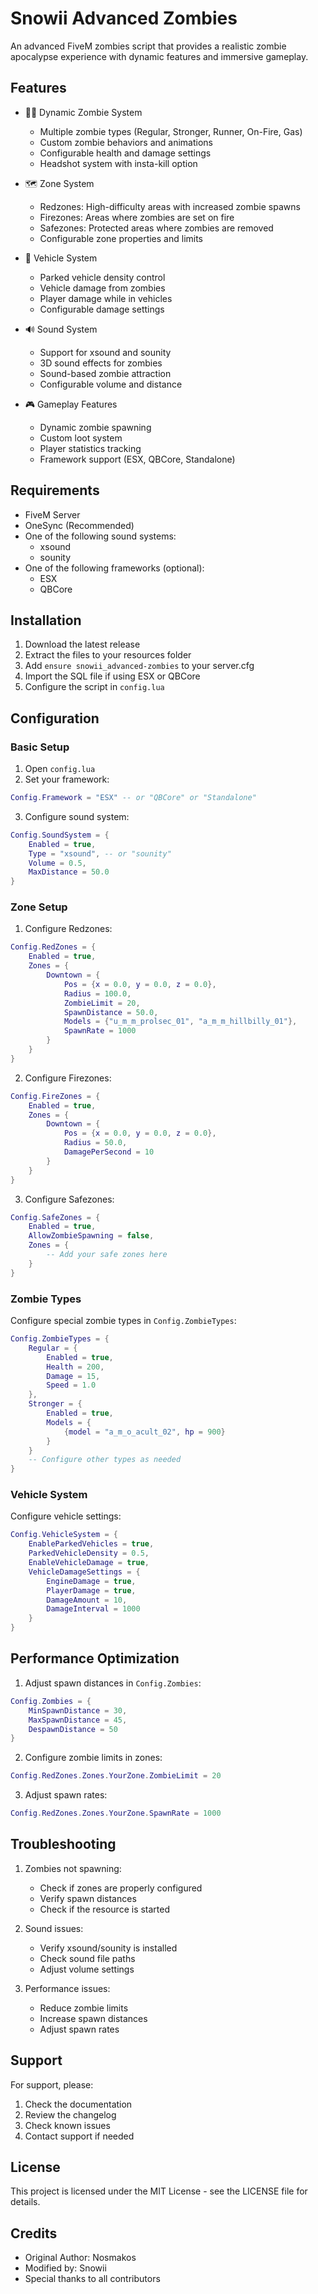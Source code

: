 # Snowii Advanced Zombies

An advanced FiveM zombies script that provides a realistic zombie apocalypse experience with dynamic features and immersive gameplay.

## Features

- 🧟‍♂️ Dynamic Zombie System
  - Multiple zombie types (Regular, Stronger, Runner, On-Fire, Gas)
  - Custom zombie behaviors and animations
  - Configurable health and damage settings
  - Headshot system with insta-kill option

- 🗺️ Zone System
  - Redzones: High-difficulty areas with increased zombie spawns
  - Firezones: Areas where zombies are set on fire
  - Safezones: Protected areas where zombies are removed
  - Configurable zone properties and limits

- 🚗 Vehicle System
  - Parked vehicle density control
  - Vehicle damage from zombies
  - Player damage while in vehicles
  - Configurable damage settings

- 🔊 Sound System
  - Support for xsound and sounity
  - 3D sound effects for zombies
  - Sound-based zombie attraction
  - Configurable volume and distance

- 🎮 Gameplay Features
  - Dynamic zombie spawning
  - Custom loot system
  - Player statistics tracking
  - Framework support (ESX, QBCore, Standalone)

## Requirements

- FiveM Server
- OneSync (Recommended)
- One of the following sound systems:
  - xsound
  - sounity
- One of the following frameworks (optional):
  - ESX
  - QBCore

## Installation

1. Download the latest release
2. Extract the files to your resources folder
3. Add `ensure snowii_advanced-zombies` to your server.cfg
4. Import the SQL file if using ESX or QBCore
5. Configure the script in `config.lua`

## Configuration

### Basic Setup

1. Open `config.lua`
2. Set your framework:
```lua
Config.Framework = "ESX" -- or "QBCore" or "Standalone"
```

3. Configure sound system:
```lua
Config.SoundSystem = {
    Enabled = true,
    Type = "xsound", -- or "sounity"
    Volume = 0.5,
    MaxDistance = 50.0
}
```

### Zone Setup

1. Configure Redzones:
```lua
Config.RedZones = {
    Enabled = true,
    Zones = {
        Downtown = {
            Pos = {x = 0.0, y = 0.0, z = 0.0},
            Radius = 100.0,
            ZombieLimit = 20,
            SpawnDistance = 50.0,
            Models = {"u_m_m_prolsec_01", "a_m_m_hillbilly_01"},
            SpawnRate = 1000
        }
    }
}
```

2. Configure Firezones:
```lua
Config.FireZones = {
    Enabled = true,
    Zones = {
        Downtown = {
            Pos = {x = 0.0, y = 0.0, z = 0.0},
            Radius = 50.0,
            DamagePerSecond = 10
        }
    }
}
```

3. Configure Safezones:
```lua
Config.SafeZones = {
    Enabled = true,
    AllowZombieSpawning = false,
    Zones = {
        -- Add your safe zones here
    }
}
```

### Zombie Types

Configure special zombie types in `Config.ZombieTypes`:
```lua
Config.ZombieTypes = {
    Regular = {
        Enabled = true,
        Health = 200,
        Damage = 15,
        Speed = 1.0
    },
    Stronger = {
        Enabled = true,
        Models = {
            {model = "a_m_o_acult_02", hp = 900}
        }
    }
    -- Configure other types as needed
}
```

### Vehicle System

Configure vehicle settings:
```lua
Config.VehicleSystem = {
    EnableParkedVehicles = true,
    ParkedVehicleDensity = 0.5,
    EnableVehicleDamage = true,
    VehicleDamageSettings = {
        EngineDamage = true,
        PlayerDamage = true,
        DamageAmount = 10,
        DamageInterval = 1000
    }
}
```

## Performance Optimization

1. Adjust spawn distances in `Config.Zombies`:
```lua
Config.Zombies = {
    MinSpawnDistance = 30,
    MaxSpawnDistance = 45,
    DespawnDistance = 50
}
```

2. Configure zombie limits in zones:
```lua
Config.RedZones.Zones.YourZone.ZombieLimit = 20
```

3. Adjust spawn rates:
```lua
Config.RedZones.Zones.YourZone.SpawnRate = 1000
```

## Troubleshooting

1. Zombies not spawning:
   - Check if zones are properly configured
   - Verify spawn distances
   - Check if the resource is started

2. Sound issues:
   - Verify xsound/sounity is installed
   - Check sound file paths
   - Adjust volume settings

3. Performance issues:
   - Reduce zombie limits
   - Increase spawn distances
   - Adjust spawn rates

## Support

For support, please:
1. Check the documentation
2. Review the changelog
3. Check known issues
4. Contact support if needed

## License

This project is licensed under the MIT License - see the LICENSE file for details.

## Credits

- Original Author: Nosmakos
- Modified by: Snowii
- Special thanks to all contributors 